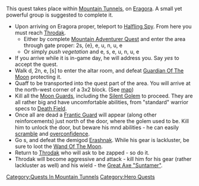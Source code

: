This quest takes place within [Mountain
Tunnels](:Category:Mountain_Tunnels.md "wikilink"), on
[Eragora](:Category:Eragora.md "wikilink"). A small yet powerful group
is suggested to complete it.

-   Upon arriving on Eragora proper, teleport to [Halfling
    Spy](Halfling_Spy "wikilink"). From here you must reach
    [Throdak](Throdak "wikilink").
    -   Either by complete [Mountain Adventurer
        Quest](Mountain_Adventurer_Quest "wikilink") and enter the area
        through gate proper: 2s, {e}, e, u, n, u, e
    -   Or simply *push vegetation* and e, s, e, u, n, u, e
-   If you arrive while it is in-game day, he will address you. Say
    *yes* to accept the quest.
-   Walk d, 2n, e, \[s\] to enter the altar room, and defeat [Guardian
    Of The Moon](Guardian_Of_The_Moon "wikilink") protecting it.
-   Quaff to be transported into the quest part of the area. You will
    arrive at the north-west corner of a 3x2 block. (See
    [map](Mountain_Tunnels_Map.md "wikilink"))
-   Kill all the [Moon Guards](Moon_Guard "wikilink"), including the
    [Silent Golem](Silent_Golem "wikilink") to proceed. They are all
    rather big and have uncomfortable abilities, from "standard" warrior
    specs to [Death Field](Death_Field "wikilink").
-   Once all are dead a [Frantic Guard](Frantic_Guard "wikilink") will
    appear (along other reinforcements) just north of the door, where
    the golem used to be. Kill him to unlock the door, but beware his
    mnd abilities - he can easily [scramble](Scramble.md "wikilink") and
    [overconfidence](Overconfidence.md "wikilink").
-   Go s, and defeat the demigod [Erashnak](Erashnak "wikilink"). While
    his gear is lackluster, be sure to loot the [Wand Of The
    Moon](Wand_Of_The_Moon "wikilink").
-   Return to [Throdak](Throdak "wikilink") who will ask to be zapped -
    so do it.
-   Throdak will become aggressive and attack - kill him for his gear
    (rather lackluster as well) and his wield - the [Great Axe
    "Suntamer"](Great_Axe_"Suntamer" "wikilink").

[Category:Quests In Mountain
Tunnels](Category:Quests_In_Mountain_Tunnels "wikilink") [Category:Hero
Quests](Category:Hero_Quests "wikilink")
